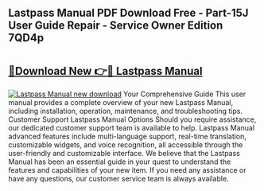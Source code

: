 ## Lastpass Manual PDF Download Free - Part-15J User Guide Repair - Service Owner Edition 7QD4p

# <h2><a href="http://bc29157.oget.top/?id=Lastpass+Manual">🔗Download New 👉🔴 Lastpass Manual</a></h2>

[![Lastpass Manual new download](https://i.imgur.com/5g1atiW.png)](http://bc29157.oget.top/?id=Lastpass+Manual)
Your Comprehensive Guide This user manual provides a complete overview of your new Lastpass Manual, including installation, operation, maintenance, and troubleshooting tips. Customer Support Lastpass Manual Options Should you require assistance, our dedicated customer support team is available to help. Lastpass Manual advanced features include multi-language support, real-time translation, customizable widgets, and voice recognition, all accessible through the user-friendly and customizable interface. We believe that the Lastpass Manual has been an essential guide in your quest to understand the features and capabilities of your new item. If you need any assistance or have any questions, our customer service team is always available.
